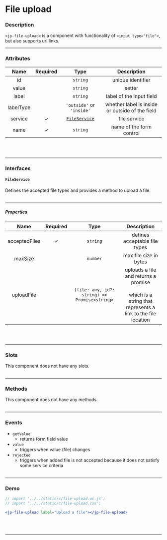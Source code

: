 <!-- import '../../static/c/file-upload.wc.js';
import '../../static/c/file-upload.css'; -->

# File upload

### Description

`<jp-file-upload>` is a component with functionality of `<input type="file">`, but also supports url links.
****

### Attributes

|   Name    | Required |             Type              |                   Description                   |
| :-------: | :------: | :---------------------------: | :---------------------------------------------: |
|    id     |          |           `string`            |                unique identifier                |
|   value   |          |           `string`            |                     setter                      |
|   label   |          |           `string`            |            label of the input field             |
| labelType |          |   `'outside'` or `'inside'`   | whether label is inside or outside of the field |
|  service  |    ✓     | [`FileService`](#fileservice) |                  file service                   |
|   name    |    ✓     |           `string`            |            name of the form control             |
<br></br>
****

### Interfaces

#### `FileService`

Defines the accepted file types and provides a method to upload a file.
<br></br>
****

##### Properties

|   **Name**    | **Required** |                   **Type**                    |                                               **Description**                                                |
| :-----------: | :----------: | :-------------------------------------------: | :----------------------------------------------------------------------------------------------------------: |
| acceptedFiles |      ✓       |                   `string`                    |                                        defines acceptable file types                                         |
|    maxSize    |              |                   `number`                    |                                            max file size in bytes                                            |
|  uploadFile   |              | `(file: any, id?: string) => Promise<string>` | uploads a file and returns a promise <br></br> which is a string that represents a link to the file location |
<br></br>
****


### Slots

This component does not have any slots.
<br></br>
****

### Methods

This component does not have any methods.
<br></br>
****

### Events

- `getValue`
  - returns form field value
- `value`
  - triggers when value (file) changes
- `rejected`
  - triggers when added file is not accepted because it does not satisfy some service criteria
<br></br>
****

### Demo

```jsx live
// import '../../static/c/file-upload.wc.js';
// import '../../static/c/file-upload.css';

<jp-file-upload label="Upload a file"></jp-file-upload>
```
<br></br>
****